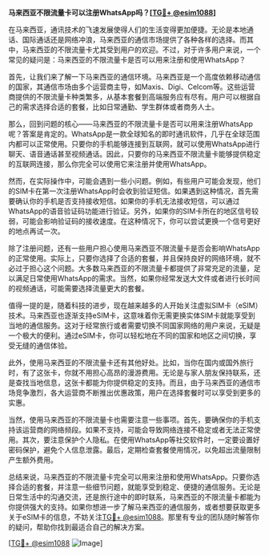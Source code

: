 **马来西亚不限流量卡可以注册WhatsApp吗？[[TG💪+ @esim1088](https://t.me/s/esim1088)]**

在马来西亚，通讯技术的飞速发展使得人们的生活变得更加便捷。无论是本地通话、国际通话还是网络冲浪，马来西亚的通信市场提供了各种各样的选择。而其中，马来西亚的不限流量卡尤其受到用户的欢迎。不过，对于许多用户来说，一个常见的疑问是：马来西亚的不限流量卡是否可以用来注册和使用WhatsApp？

首先，让我们来了解一下马来西亚的通信环境。马来西亚是一个高度依赖移动通信的国家，其通信市场由多个运营商主导，如Maxis、Digi、Celcom等。这些运营商提供的不限流量卡种类繁多，从基本套餐到高端服务应有尽有。用户可以根据自己的需求选择合适的套餐，比如日常通勤、学生群体或者商务人士。

那么，回到问题的核心——马来西亚的不限流量卡是否可以用来注册WhatsApp呢？答案是肯定的。WhatsApp是一款全球知名的即时通讯软件，几乎在全球范围内都可以正常使用。只要你的手机能够连接到互联网，就可以使用WhatsApp进行聊天、语音通话甚至视频通话。因此，只要你的马来西亚不限流量卡能够提供稳定的互联网连接，那么你完全可以使用它来注册并使用WhatsApp。

然而，在实际操作中，可能会遇到一些小问题。例如，有些用户可能会发现，他们的SIM卡在第一次注册WhatsApp时会收到验证短信。如果遇到这种情况，首先需要确认你的手机是否支持接收短信。如果你的手机无法接收短信，可以通过WhatsApp的语音验证码功能进行验证。另外，如果你的SIM卡所在的地区信号较弱，可能会影响验证码的接收速度。在这种情况下，你可以尝试更换一个信号更好的地点再试一次。

除了注册问题，还有一些用户担心使用马来西亚不限流量卡是否会影响WhatsApp的正常使用。实际上，只要你选择了合适的套餐，并且保持良好的网络环境，就不必过于担心这个问题。大多数马来西亚的不限流量卡都提供了非常充足的流量，足以满足日常使用WhatsApp的需求。当然，如果你经常发送大文件或者进行长时间的视频通话，可能需要选择流量更大的套餐。

值得一提的是，随着科技的进步，现在越来越多的人开始关注虚拟SIM卡（eSIM）技术。马来西亚也逐渐支持eSIM卡，这意味着你无需更换实体SIM卡就能享受到当地的通信服务。这对于经常旅行或者需要切换不同国家网络的用户来说，无疑是一个极大的便利。通过eSIM卡，你可以轻松地在不同的国家和地区之间切换，享受无缝的通信体验。

此外，使用马来西亚的不限流量卡还有其他好处。比如，当你在国内或国外旅行时，有了这张卡，你就不用担心高昂的漫游费用。无论是与家人朋友保持联系，还是查找当地信息，这张卡都能为你提供稳定的支持。而且，由于马来西亚的通信市场竞争激烈，各大运营商不断推出优惠政策，用户在选择套餐时可以享受到更多的实惠。

当然，使用马来西亚的不限流量卡也需要注意一些事项。首先，要确保你的手机支持该运营商的网络频段。如果不支持，可能会导致网络连接不稳定或者无法正常使用。其次，要注意保护个人隐私。在使用WhatsApp等社交软件时，一定要设置好密码保护，避免个人信息泄露。最后，定期检查套餐使用情况，以免超出流量限制产生额外费用。

总结来说，马来西亚的不限流量卡完全可以用来注册和使用WhatsApp。只要你选择合适的套餐，并注意一些细节问题，就能享受到稳定、便捷的通信服务。无论是日常生活中的沟通交流，还是旅行途中的即时联系，马来西亚的不限流量卡都能为你提供强大的支持。如果你想进一步了解马来西亚的通信服务，或者想要获取更多关于eSIM卡的信息，不妨关注[TG💪+ @esim1088](https://t.me/s/esim1088)。那里有专业的团队随时解答你的疑问，帮助你找到最适合自己的解决方案。

[[TG💪+ @esim1088](https://t.me/s/esim1088) ![Image](https://i.postimg.cc/4NQfJmqS/Snipaste-2025-05-13-00-14-12.png)]